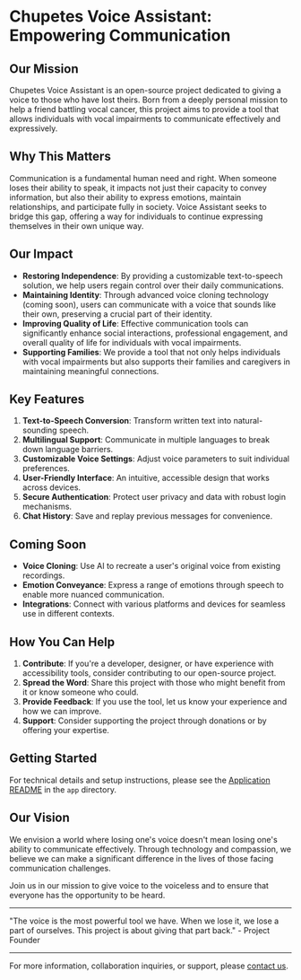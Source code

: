 # Chupetes Voice Assistant: Empowering Communication

## Our Mission

Chupetes Voice Assistant is an open-source project dedicated to giving a voice to those who have lost theirs. Born from a deeply personal mission to help a friend battling vocal cancer, this project aims to provide a tool that allows individuals with vocal impairments to communicate effectively and expressively.

## Why This Matters

Communication is a fundamental human need and right. When someone loses their ability to speak, it impacts not just their capacity to convey information, but also their ability to express emotions, maintain relationships, and participate fully in society. Voice Assistant seeks to bridge this gap, offering a way for individuals to continue expressing themselves in their own unique way.

## Our Impact

- **Restoring Independence**: By providing a customizable text-to-speech solution, we help users regain control over their daily communications.
- **Maintaining Identity**: Through advanced voice cloning technology (coming soon), users can communicate with a voice that sounds like their own, preserving a crucial part of their identity.
- **Improving Quality of Life**: Effective communication tools can significantly enhance social interactions, professional engagement, and overall quality of life for individuals with vocal impairments.
- **Supporting Families**: We provide a tool that not only helps individuals with vocal impairments but also supports their families and caregivers in maintaining meaningful connections.

## Key Features

1. **Text-to-Speech Conversion**: Transform written text into natural-sounding speech.
2. **Multilingual Support**: Communicate in multiple languages to break down language barriers.
3. **Customizable Voice Settings**: Adjust voice parameters to suit individual preferences.
4. **User-Friendly Interface**: An intuitive, accessible design that works across devices.
5. **Secure Authentication**: Protect user privacy and data with robust login mechanisms.
6. **Chat History**: Save and replay previous messages for convenience.

## Coming Soon

- **Voice Cloning**: Use AI to recreate a user's original voice from existing recordings.
- **Emotion Conveyance**: Express a range of emotions through speech to enable more nuanced communication.
- **Integrations**: Connect with various platforms and devices for seamless use in different contexts.

## How You Can Help

1. **Contribute**: If you're a developer, designer, or have experience with accessibility tools, consider contributing to our open-source project.
2. **Spread the Word**: Share this project with those who might benefit from it or know someone who could.
3. **Provide Feedback**: If you use the tool, let us know your experience and how we can improve.
4. **Support**: Consider supporting the project through donations or by offering your expertise.

## Getting Started

For technical details and setup instructions, please see the [Application README](voice-assistant/README.md) in the `app` directory.

## Our Vision

We envision a world where losing one's voice doesn't mean losing one's ability to communicate effectively. Through technology and compassion, we believe we can make a significant difference in the lives of those facing communication challenges.

Join us in our mission to give voice to the voiceless and to ensure that everyone has the opportunity to be heard.

---

"The voice is the most powerful tool we have. When we lose it, we lose a part of ourselves. This project is about giving that part back." - Project Founder

---

For more information, collaboration inquiries, or support, please [contact us](mailto:your-email@example.com).